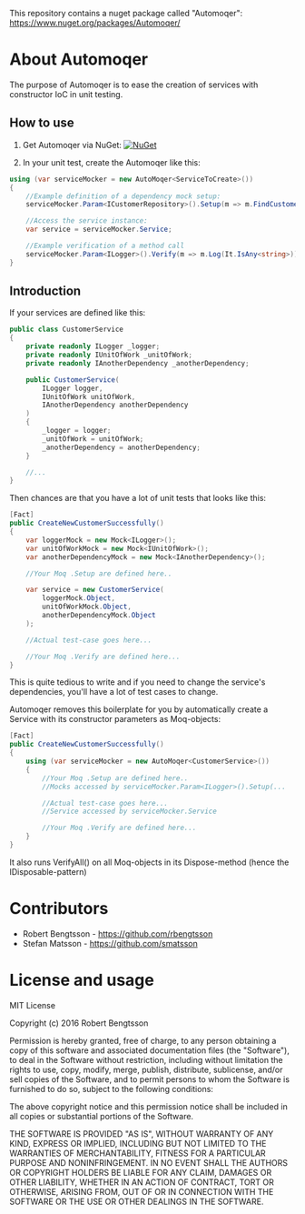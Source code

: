 This repository contains a nuget package called "Automoqer": https://www.nuget.org/packages/Automoqer/


# About Automoqer #

The purpose of Automoqer is to ease the creation of services with constructor IoC in unit testing.


## How to use ##

1. Get Automoqer via NuGet: [![NuGet](https://img.shields.io/nuget/v/tusdotnet.svg)](https://www.nuget.org/packages/Automoqer/)

2. In your unit test, create the Automoqer like this:

```csharp
using (var serviceMocker = new AutoMoqer<ServiceToCreate>())
{	
	//Example definition of a dependency mock setup:
	serviceMocker.Param<ICustomerRepository>().Setup(m => m.FindCustomer(It.Is<int>(p => p == 1))).Returns(new Customer());

	//Access the service instance:
	var service = serviceMocker.Service;

	//Example verification of a method call
	serviceMocker.Param<ILogger>().Verify(m => m.Log(It.IsAny<string>));
}
```

## Introduction ##

If your services are defined like this:

```csharp
public class CustomerService 
{
	private readonly ILogger _logger;
	private readonly IUnitOfWork _unitOfWork;
	private readonly IAnotherDependency _anotherDependency;

	public CustomerService(
		ILogger logger,
		IUnitOfWork unitOfWork,
		IAnotherDependency anotherDependency	
	) 
	{
		_logger = logger;
		_unitOfWork = unitOfWork;
		_anotherDependency = anotherDependency;
	}

	//...
}
```

Then chances are that you have a lot of unit tests that looks like this:

```csharp
[Fact]
public CreateNewCustomerSuccessfully()
{
	var loggerMock = new Mock<ILogger>();
	var unitOfWorkMock = new Mock<IUnitOfWork>();
	var anotherDependencyMock = new Mock<IAnotherDependency>();

	//Your Moq .Setup are defined here..

	var service = new CustomerService(
		loggerMock.Object,
		unitOfWorkMock.Object,
		anotherDependencyMock.Object
	);

	//Actual test-case goes here...

	//Your Moq .Verify are defined here...
}
```

This is quite tedious to write and if you need to change the service's dependencies, you'll have a lot of test cases to change.

Automoqer removes this boilerplate for you by automatically create a Service with its constructor parameters as Moq-objects:

```csharp
[Fact]
public CreateNewCustomerSuccessfully()
{
    using (var serviceMocker = new AutoMoqer<CustomerService>())
    {
		//Your Moq .Setup are defined here..
		//Mocks accessed by serviceMocker.Param<ILogger>().Setup(...

		//Actual test-case goes here...
		//Service accessed by serviceMocker.Service

		//Your Moq .Verify are defined here...
	}	
}
```

It also runs VerifyAll() on all Moq-objects in its Dispose-method (hence the IDisposable-pattern)



# Contributors #

 * Robert Bengtsson - https://github.com/rbengtsson
 * Stefan Matsson - https://github.com/smatsson


# License and usage

MIT License

Copyright (c) 2016 Robert Bengtsson

Permission is hereby granted, free of charge, to any person obtaining a copy
of this software and associated documentation files (the "Software"), to deal
in the Software without restriction, including without limitation the rights
to use, copy, modify, merge, publish, distribute, sublicense, and/or sell
copies of the Software, and to permit persons to whom the Software is
furnished to do so, subject to the following conditions:

The above copyright notice and this permission notice shall be included in all
copies or substantial portions of the Software.

THE SOFTWARE IS PROVIDED "AS IS", WITHOUT WARRANTY OF ANY KIND, EXPRESS OR
IMPLIED, INCLUDING BUT NOT LIMITED TO THE WARRANTIES OF MERCHANTABILITY,
FITNESS FOR A PARTICULAR PURPOSE AND NONINFRINGEMENT. IN NO EVENT SHALL THE
AUTHORS OR COPYRIGHT HOLDERS BE LIABLE FOR ANY CLAIM, DAMAGES OR OTHER
LIABILITY, WHETHER IN AN ACTION OF CONTRACT, TORT OR OTHERWISE, ARISING FROM,
OUT OF OR IN CONNECTION WITH THE SOFTWARE OR THE USE OR OTHER DEALINGS IN THE
SOFTWARE.


